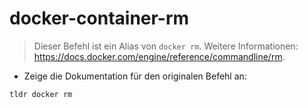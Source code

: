 # docker-container-rm

> Dieser Befehl ist ein Alias von `docker rm`.
> Weitere Informationen: <https://docs.docker.com/engine/reference/commandline/rm>.

- Zeige die Dokumentation für den originalen Befehl an:

`tldr docker rm`
